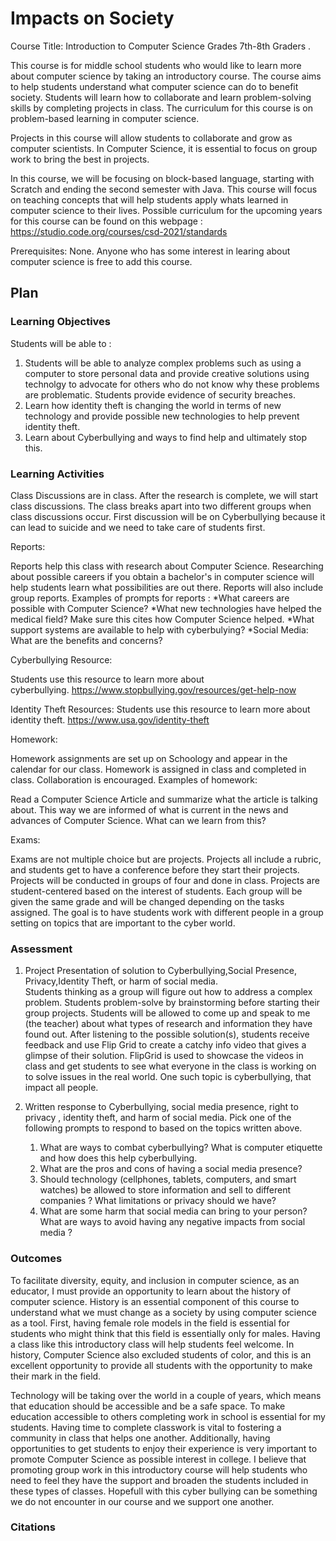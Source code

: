# Impacts on Society


Course Title: Introduction to Computer Science  Grades 7th-8th Graders .

This course is for middle school students who would like to learn more about computer science by taking an introductory course. The course aims to help students understand what computer science can do to benefit society. Students will learn how to collaborate and learn problem-solving skills by completing projects in class. The curriculum for this course is on problem-based learning in computer science. 

Projects in this course will allow students to collaborate and grow as computer scientists. In Computer Science, it is essential to focus on group work to bring the best in projects.


In this course, we will be focusing on block-based language, starting with Scratch and ending the second semester with Java. This course will focus on teaching concepts that will help students apply whats learned in computer science to their lives.
Possible curriculum for the upcoming years for this course can be found on this webpage : https://studio.code.org/courses/csd-2021/standards

Prerequisites: None. Anyone who has some interest in learing about computer science is free to add this course. 


## Plan

### Learning Objectives

Students will be able to :
1. Students will be able to analyze complex problems such as using a computer to store personal data and provide creative solutions using technolgy to advocate for others who do not know why these problems are problematic. Students provide evidence of security breaches. 
2. Learn how identity theft is changing the world in terms of new technology and provide possible new technologies to help prevent identity theft.
3. Learn about Cyberbullying and ways to find help and ultimately stop this. 

### Learning Activities

Class Discussions are in class. After the research is complete, we will start class discussions. The class breaks apart into two different groups when class discussions occur.  First discussion will be on Cyberbullying because it can lead to suicide and we need to take care of students first. 

Reports:

Reports help this class with research about Computer Science. Researching about possible careers if you obtain a bachelor's in computer science will help students learn what possibilities are out there. Reports will also include group reports. 
Examples of prompts for reports :
*What careers are possible with Computer Science? 
*What new technologies have helped the medical field? Make sure this cites how Computer Science helped.
*What support systems are available to help with cyberbulying?
*Social Media: What are the benefits and concerns? 


Cyberbullying Resource:


Students use this resource to learn more about cyberbullying. https://www.stopbullying.gov/resources/get-help-now

Identity Theft  Resources:
Students use this resource to learn more about identity theft. https://www.usa.gov/identity-theft


Homework:

Homework assignments are set up on Schoology and appear in the calendar for our class. Homework is assigned in class and completed in class. Collaboration is encouraged. 
Examples of homework: 

Read a Computer Science Article and summarize what the article is talking about. This way we are informed of what is current in the news and advances of Computer Science. What can we learn from this? 

Exams:

Exams are not multiple choice but are projects. Projects all include a rubric, and students get to have a conference before they start their projects. Projects will be conducted in groups of four and done in class. Projects are student-centered based on the interest of students. Each group will be given the same grade and will be changed depending on the tasks assigned. The goal is to have students work with different people in a group setting on topics that are important to the cyber world. 

### Assessment

1. Project Presentation of solution to Cyberbullying,Social Presence, Privacy,Identity Theft, or harm of social media.  
 Students thinking as a group will figure out how to address a complex problem. Students problem-solve by brainstorming before starting their group projects. Students will be allowed to come up and speak to me (the teacher) about what types of research and information they have found out. After listening to the possible solution(s), students receive feedback and use Flip Grid to create a catchy info video that gives a glimpse of their solution. FlipGrid is used to showcase the videos in class and get students to see what everyone in the class is working on to solve issues in the real world. One such topic is cyberbullying, that impact all people. 
 
 2. Written response to Cyberbullying, social media presence, right to  privacy , identity theft, and harm of social media. 
 Pick one of the following prompts to respond to based on the topics written above.
       1. What are ways to combat cyberbullying? What is computer etiquette and how does this help cyberbullying. 
       2. What are the pros and cons of having a social media presence?
       3. Should technology (cellphones, tablets, computers, and smart watches) be allowed to store information and sell to different companies ? What limitations or privacy should we have? 
       4. What are some harm that social media can bring to your person? What are ways to avoid having any negative impacts from social media ? 
 
 

### Outcomes



To facilitate diversity, equity, and inclusion in computer science, as an educator, I must provide an opportunity to learn about the history of computer science. History is an essential component of this course to understand what we must change as a society by using computer science as a tool. First, having female role models in the field is essential for students who might think that this field is essentially only for males. Having a class like this introductory class will help students feel welcome. In history, Computer Science also excluded students of color, and this is an excellent opportunity to provide all students with the opportunity to make their mark in the field. 


Technology will be taking over the world in a couple of years, which means that education should be accessible and be a safe space. To make education accessible to others completing work in school is essential for my students. Having time to complete classwork is vital to fostering a community in class that helps one another. Additionally, having opportunities to get students to enjoy their experience is very important to promote Computer Science as possible interest in college. I believe that promoting group work in this introductory course will help students who need to feel they have the support and broaden the students included in these types of classes. Hopefull with this cyber bullying can be something we do not encounter in our course and we support one another.



###  Citations
